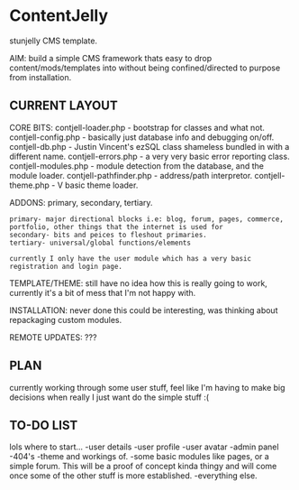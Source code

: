 ContentJelly
============

stunjelly CMS template. 

AIM: build a simple CMS framework thats easy to drop content/mods/templates into without being confined/directed to purpose from installation.


CURRENT LAYOUT
--------------

CORE BITS: 
	contjell-loader.php - bootstrap for classes and what not.
	contjell-config.php - basically just database info and debugging on/off.
	contjell-db.php - Justin Vincent's ezSQL class shameless bundled in with a different name.
	contjell-errors.php - a very very basic error reporting class.
	contjell-modules.php - module detection from the database, and the module loader.
	contjell-pathfinder.php - address/path interpretor.
	contjell-theme.php - V basic theme loader.

ADDONS: primary, secondary, tertiary.

	primary- major directional blocks i.e: blog, forum, pages, commerce, portfolio, other things that the internet is used for
	secondary- bits and peices to fleshout primaries.
	tertiary- universal/global functions/elements 	
	
	currently I only have the user module which has a very basic registration and login page.

TEMPLATE/THEME: still have no idea how this is really going to work, currently it's a bit of mess that I'm not happy with.

INSTALLATION: never done this could be interesting, was thinking about repackaging custom modules.

REMOTE UPDATES: ???

PLAN
----

currently working through some user stuff, feel like I'm having to make big decisions when really I just want do the simple stuff :(

TO-DO LIST
----------

lols where to start...
-user details
-user profile
-user avatar
-admin panel
-404's
-theme and workings of.
-some basic modules like pages, or a simple forum. This will be a proof of concept kinda thingy and will come once some of the other stuff is more established.
-everything else.
